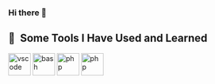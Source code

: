 ### Hi there 👋
<h2> 🚀 &nbsp;Some Tools I Have Used and Learned</h2>
<p align="left">
<img src="https://cdn.jsdelivr.net/gh/devicons/devicon/icons/vscode/vscode-original.svg" alt="vscode" width="45" height="45"/>
<img src="https://cdn.jsdelivr.net/gh/devicons/devicon/icons/bash/bash-original.svg" alt="bash" width="45" height="45"/>
<img src="https://cdn.jsdelivr.net/gh/devicons/devicon/icons/php/php-original.svg" alt="php" width="45" height="45"/>
<img src="https://camo.githubusercontent.com/a7035d10bbfd774d12b32fa3b845bd69e807b83173ee3f96e0730bccb9dc0d20/68747470733a2f2f692e6962622e636f2f76785a637178732f446973652d6f2d73696e2d742d74756c6f2d392e706e67" alt="php" width="45" height="45"/>
 
</p>
